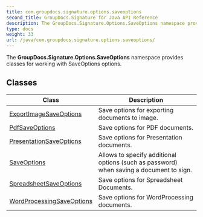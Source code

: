 ```yaml
---
title: com.groupdocs.signature.options.saveoptions
second_title: GroupDocs.Signature for Java API Reference
description: The GroupDocs.Signature.Options.SaveOptions namespace provides classes for working with SaveOptions options.
type: docs
weight: 33
url: /java/com.groupdocs.signature.options.saveoptions/
---
```


The **GroupDocs.Signature.Options.SaveOptions** namespace provides classes for working with SaveOptions options.


## Classes

| Class | Description |
| --- | --- |
| [ExportImageSaveOptions](../com.groupdocs.signature.options.saveoptions/exportimagesaveoptions) | Save options for exporting documents to image. |
| [PdfSaveOptions](../com.groupdocs.signature.options.saveoptions/pdfsaveoptions) | Save options for PDF documents. |
| [PresentationSaveOptions](../com.groupdocs.signature.options.saveoptions/presentationsaveoptions) | Save options for Presentation documents. |
| [SaveOptions](../com.groupdocs.signature.options.saveoptions/saveoptions) | Allows to specify additional options (such as password) when saving a document to sign. |
| [SpreadsheetSaveOptions](../com.groupdocs.signature.options.saveoptions/spreadsheetsaveoptions) | Save options for Spreadsheet Documents. |
| [WordProcessingSaveOptions](../com.groupdocs.signature.options.saveoptions/wordprocessingsaveoptions) | Save options for WordProcessing documents. |
